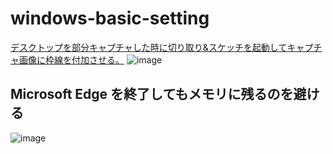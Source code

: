 # windows-basic-setting

[デスクトップを部分キャプチャした時に切り取り&スケッチを起動してキャプチャ画像に枠線を付加させる。](https://logicalerror.seesaa.net/article/498091996.html)
![image](https://user-images.githubusercontent.com/1501327/228430501-4a9f12df-e270-49a9-825b-1f9fc94cef44.png)

## Microsoft Edge を終了してもメモリに残るのを避ける
![image](https://user-images.githubusercontent.com/1501327/228511344-70597bc6-2f68-45cf-a855-19afa04c8463.png)
